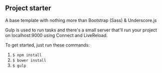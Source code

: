 ## Project starter
A base template with nothing more than Bootstrap (Sass) & Underscore.js

Gulp is used to run tasks and there's a small server that'll run your project on localhost:9000 using Connect and LiveReload.

To get started, just run these commands:

1. `$ npm install`
2. `$ bower install`
3. `$ gulp`
